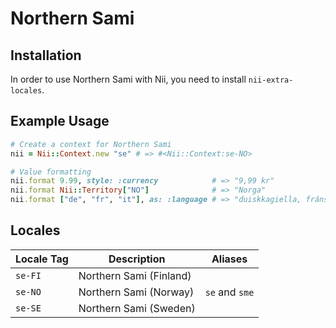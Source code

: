 <!-- This file has been generated. Source: languages/_template.md.erb -->

# Northern Sami

## Installation

In order to use Northern Sami with Nii, you need to install `nii-extra-locales`.

## Example Usage

``` ruby
# Create a context for Northern Sami
nii = Nii::Context.new "se" # => #<Nii::Context:se-NO>

# Value formatting
nii.format 9.99, style: :currency            # => "9,99 kr"
nii.format Nii::Territory["NO"]              # => "Norga"
nii.format ["de", "fr", "it"], as: :language # => "duiskkagiella, fránskkagiella ja itáliagiella"
```


## Locales

<table>
  <thead>
    <tr>
      <th>Locale Tag</th>
      <th>Description</th>
      <th>Aliases</th>
    </tr>
  </thead>
  <tbody>
    <tr>
      <td><code>se-FI</code></td>
      <td>Northern Sami (Finland)</td>
      <td></td>
    </tr>
    <tr>
      <td><code>se-NO</code></td>
      <td>Northern Sami (Norway)</td>
      <td><code>se</code> and <code>sme</code></td>
    </tr>
    <tr>
      <td><code>se-SE</code></td>
      <td>Northern Sami (Sweden)</td>
      <td></td>
    </tr>
  </tbody>
</table>

